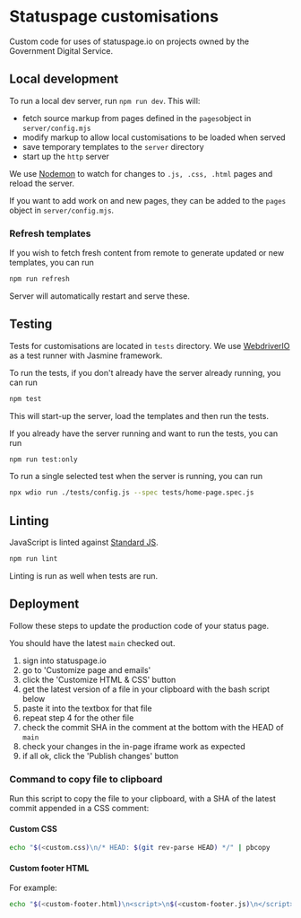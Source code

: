 # Statuspage customisations

Custom code for uses of statuspage.io on projects owned by the Government Digital Service.

## Local development

To run a local dev server, run `npm run dev`.
This will:
- fetch source markup from pages defined in the `pages`object in `server/config.mjs`
- modify markup to allow local customisations to be loaded when served
- save temporary templates to the `server` directory
- start up the `http` server

We use [Nodemon](https://nodemon.io/) to watch for changes to `.js, .css, .html` pages and reload the server.

If you want to add work on and new pages, they can be added to the `pages` object in `server/config.mjs`.

### Refresh templates

If you wish to fetch fresh content from remote to generate updated or new templates, you can run 

```bash
npm run refresh
```
Server will automatically restart and serve these.


## Testing

Tests for customisations are located in `tests` directory. We use [WebdriverIO](https://webdriver.io/) as a test runner with Jasmine framework.

To run the tests, if you don't already have the server already running, you can run

```bash
npm test
```
This will start-up the server, load the templates and then run the tests.

If you already have the server running and want to run the tests, you can run

```bash
npm run test:only
```

To run a single selected test when the server is running, you can run

```bash
npx wdio run ./tests/config.js --spec tests/home-page.spec.js
```

## Linting

JavaScript is linted against [Standard JS](https://standardjs.com).

```bash
npm run lint
```

Linting is run as well when tests are run.

## Deployment

Follow these steps to update the production code of your status page.

You should have the latest `main` checked out.

1. sign into statuspage.io
2. go to 'Customize page and emails'
3. click the 'Customize HTML & CSS' button
4. get the latest version of a file in your clipboard with the bash script below
5. paste it into the textbox for that file
6. repeat step 4 for the other file
7. check the commit SHA in the comment at the bottom with the HEAD of `main`
8. check your changes in the in-page iframe work as expected
9. if all ok, click the 'Publish changes' button

### Command to copy file to clipboard

Run this script to copy the file to your clipboard, with a SHA of the latest commit appended in a
CSS comment:

#### Custom CSS

```bash
echo "$(<custom.css)\n/* HEAD: $(git rev-parse HEAD) */" | pbcopy
```

#### Custom footer HTML

For example:

```bash
echo "$(<custom-footer.html)\n<script>\n$(<custom-footer.js)\n</script>\n<\!-- HEAD: $(git rev-parse HEAD) -->" | pbcopy
```

